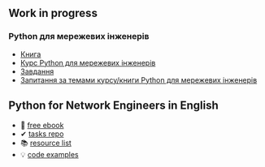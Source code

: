 ## Work in progress
### Python для мережевих інженерів

* [Книга](https://pyneng.io/book/)
* [Курс Python для мережевих інженерів](https://pyneng.io/course/)
* [Завдання](https://pyneng.io/tasks/)
* [Запитання за темами курсу/книги Python для мережевих інженерів](https://pyneng.io/tasks/quiz/)

## Python for Network Engineers in English

* &#128215; [free ebook](https://pyneng.readthedocs.io/en/latest/)
* &#10004; [tasks repo](https://github.com/natenka/pyneng-examples-exercises-en/)
* &#128218; [resource list](https://natenka.io/pyneng-resources-en/)
* &#128161; [code examples](https://github.com/natenka/pyneng-examples)

